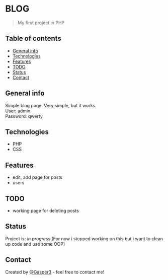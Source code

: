 # BLOG
> My first project in PHP

## Table of contents
* [General info](#general-info)
* [Technologies](#technologies)
* [Features](#features)
* [TODO](#todo)
* [Status](#status)
* [Contact](#contact)

## General info
Simple blog page. Very simple, but it works.  
User: admin  
Password: qwerty

## Technologies
* PHP
* CSS

## Features
* edit, add page for posts
* users

## TODO
* working page for deleting posts

## Status
Project is: _in progress_ (For now i stopped working on this but i want to clean up code and use some OOP)

## Contact
Created by [@Gasper3](https://github.com/Gasper3) - feel free to contact me!
